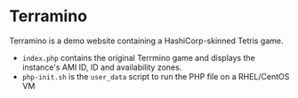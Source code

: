 # Terramino

Terramino is a demo website containing a HashiCorp-skinned Tetris game.

- `index.php` contains the original Terrmino game and displays the instance's AMI ID, ID and availability zones.
- `php-init.sh` is the `user_data` script to run the PHP file on a RHEL/CentOS VM
